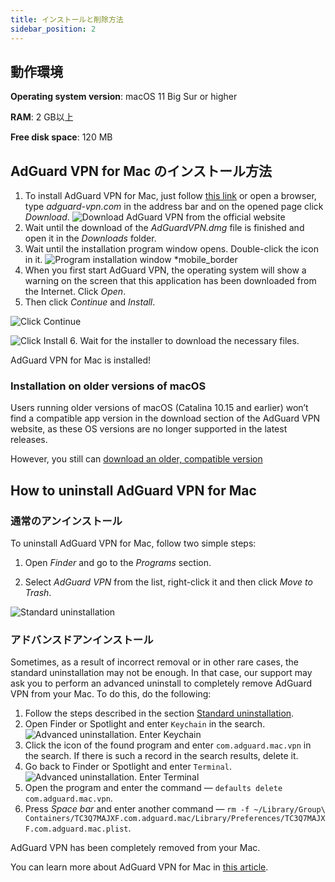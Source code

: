 ```yaml
---
title: インストールと削除方法
sidebar_position: 2
---
```


## 動作環境

**Operating system version**: macOS 11 Big Sur or higher

**RAM**: 2 GB以上

**Free disk space**: 120 MB

## AdGuard VPN for Mac のインストール方法

1. To install AdGuard VPN for Mac, just follow [this link](https://agrd.io/mac_vpn) or open a browser, type *adguard-vpn.com* in the address bar and on the opened page click *Download*. ![Download AdGuard VPN from the official website](https://cdn.adguardvpn.com/public/Adguard/kb/vpn-install/mac-install-en.png)
2. Wait until the download of the *AdGuardVPN.dmg* file is finished and open it in the *Downloads* folder.
3. Wait until the installation program window opens. Double-click the icon in it. ![Program installation window *mobile_border](https://cdn.adguardvpn.com/public/Adguard/kb/vpn-install/mac-install-ru-1.png)
4. When you first start AdGuard VPN, the operating system will show a warning on the screen that this application has been downloaded from the Internet. Click *Open*.
5. Then click *Continue* and *Install*.

![Click Continue](https://cdn.adguardvpn.com/public/Adguard/kb/vpn-install/.mac-install-2-en~imageoptim.png)

![Click Install](https://cdn.adguardvpn.com/public/Adguard/kb/vpn-install/mac-install-3-en.png)
6. Wait for the installer to download the necessary files.

AdGuard VPN for Mac is installed!

### Installation on older versions of macOS

Users running older versions of macOS (Catalina 10.15 and earlier) won’t find a compatible app version in the download section of the AdGuard VPN website, as these OS versions are no longer supported in the latest releases.

However, you still can [download an older, compatible version](https://agrd.io/adguard_vpn_for_macoscatalina)

## How to uninstall AdGuard VPN for Mac

### 通常のアンインストール

To uninstall AdGuard VPN for Mac, follow two simple steps:

1. Open *Finder* and go to the *Programs* section.

2. Select *AdGuard VPN* from the list, right-click it and then click *Move to Trash*.

![Standard uninstallation](https://cdn.adguardvpn.com/public/Adguard/kb/vpn-install/mac-uninstall-1-en.png)

### アドバンスドアンインストール

Sometimes, as a result of incorrect removal or in other rare cases, the standard uninstallation may not be enough. In that case, our support may ask you to perform an advanced uninstall to completely remove AdGuard VPN from your Mac. To do this, do the following:

1. Follow the steps described in the section [Standard uninstallation](#how-to-uninstall-adguard-vpn-for-mac).
2. Open Finder or Spotlight and enter `Keychain` in the search. ![Advanced uninstallation. Enter Keychain](https://cdn.adguardvpn.com/public/Adguard/kb/vpn-install/mac-key-chain-en.png)
3. Click the icon of the found program and enter `com.adguard.mac.vpn` in the search. If there is such a record in the search results, delete it.
4. Go back to Finder or Spotlight and enter `Terminal`. ![Advanced uninstallation. Enter Terminal](https://cdn.adguardvpn.com/public/Adguard/kb/vpn-install/mac-terminal-en.png)
5. Open the program and enter the command — `defaults delete com.adguard.mac.vpn`.
6. Press *Space bar* and enter another command — `rm -f ~/Library/Group\ Containers/TC3Q7MAJXF.com.adguard.mac/Library/Preferences/TC3Q7MAJXF.com.adguard.mac.plist`.

AdGuard VPN has been completely removed from your Mac.

You can learn more about AdGuard VPN for Mac in [this article](/adguard-vpn-for-mac/overview).
